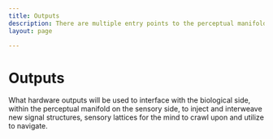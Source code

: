 ```yaml
---
title: Outputs
description: There are multiple entry points to the perceptual manifold of an individual
layout: page

---
```


# Outputs
What hardware outputs will be used to interface with the biological side, within the perceptual manifold on the sensory side, to inject and interweave new signal structures, sensory lattices for the mind to crawl upon and utilize to navigate. 
